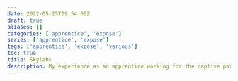 ```yaml
---
date: 2022-05-25T09:54:05Z
draft: true
aliases: []
categories: ['apprentice', 'expose']
series: ['apprentice', 'expose']
tags: ['apprentice', 'expose', 'various']
toc: true
title: Skylabs
description: My experience as an apprentice working for the captive portal service company SkyLabs
---
```


